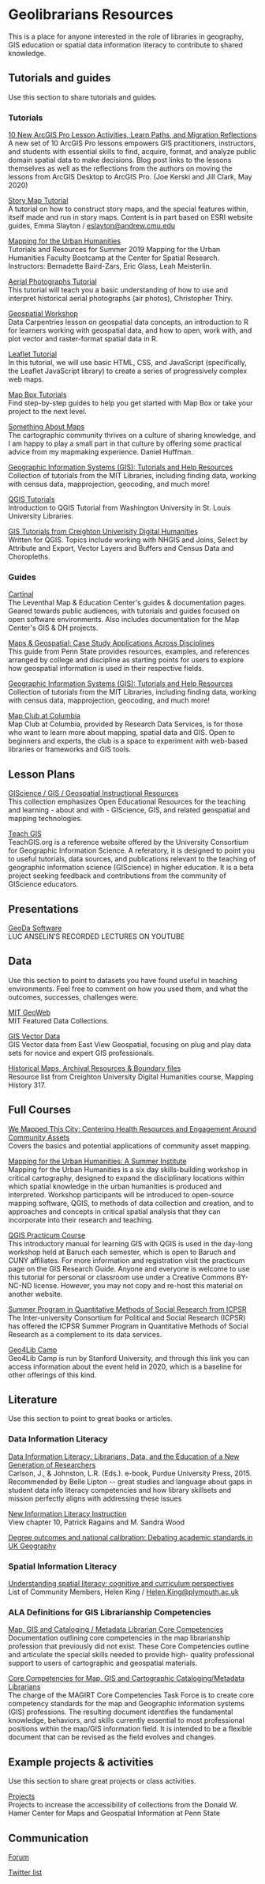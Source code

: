 # Geolibrarians Resources

This is a place for anyone interested in the role of libraries in geography, GIS education or spatial data information literacy to contribute to shared knowledge.  


## Tutorials and guides

Use this section to share tutorials and guides.

### Tutorials

[10 New ArcGIS Pro Lesson Activities, Learn Paths, and Migration Reflections](https://spatialreserves.wordpress.com/2020/05/14/10-new-arcgis-pro-lesson-activities-learn-paths-and-migration-reflections/)<br>
A new set of 10 ArcGIS Pro lessons empowers GIS practitioners, instructors, and students with essential skills to find, acquire, format, and analyze public domain spatial data to make decisions. Blog post links to the lessons themselves as well as the reflections from the authors on moving the lessons from ArcGIS Desktop to ArcGIS Pro. (Joe Kerski and Jill Clark, May 2020)

[Story Map Tutorial](https://storymaps.arcgis.com/stories/4116d0fb72e6446aa8652ea605e9fc7f "Story Map Tutorial")<br>
A tutorial on how to construct story maps, and the special features within, itself made and run in story maps. Content is in part based on ESRI website guides, Emma Slayton / eslayton@andrew.cmu.edu 

[Mapping for the Urban Humanities](https://github.com/CenterForSpatialResearch/mapping_for_the_urban_humanities "Mapping for the Urban Humanities")<br>
Tutorials and Resources for Summer 2019 Mapping for the Urban Humanities Faculty Bootcamp at the Center for Spatial Research. Instructors: Bernadette Baird-Zars, Eric Glass, Leah Meisterlin.

[Aerial Photographs Tutorial](https://mines.libwizard.com/f/airphotos "Aerial Photographs Tutorial")<br>
This tutorial will teach you a basic understanding of how to use and interpret historical aerial photographs (air photos), Christopher Thiry. 

[Geospatial Workshop](https://datacarpentry.org/geospatial-workshop/ "Geospatial Workshop")<br>
Data Carpentries lesson on geospatial data concepts, an introduction to R for learners working with geospatial data, and how to open, work with, and plot vector and raster-format spatial data in R.

[Leaflet Tutorial](https://joshuafrazier.info/leaflet-basics/ "Leaflet Tutorial")<br>
In this tutorial, we will use basic HTML, CSS, and JavaScript (specifically, the Leaflet JavaScript library) to create a series of progressively complex web maps. 

[Map Box Tutorials](https://docs.mapbox.com/help/tutorials/ "Map Box Tutorials")<br>
Find step-by-step guides to help you get started with Map Box or take your project to the next level.

[Something About Maps](https://somethingaboutmaps.wordpress.com/tutorials/ "Something About Maps")<br>
The cartographic community thrives on a culture of sharing knowledge, and I am happy to play a small part in that culture by offering some practical advice from my mapmaking experience. Daniel Huffman. 

[Geographic Information Systems (GIS): Tutorials and Help Resources](https://libguides.mit.edu/gis/tutorials "Geographic Information Systems (GIS): Tutorials and Help Resources")<br>
 Collection of tutorials from the MIT Libraries, including finding data, working with census data, mapprojection, geocoding, and much more! 

[QGIS Tutorials](https://libguides.wustl.edu/c.php?g=46935&p=7389346 "QGIS Tutorials")<br>
Introduction to QGIS Tutorial from Washington University in St. Louis University Libraries.

[GIS Tutorials from Creighton Univerisity Digital Humanities](http://steppingintothemap.com/mappinghistory/tutorials/ "GIS Tutorials from Creighton Univerisity Digital Humanities")<br>
Written for QGIS. Topics include working with NHGIS and Joins, Select by Attribute and Export, Vector Layers and Buffers and Census Data and Choropleths.
 

### Guides

[Cartinal](https://geoservices.leventhalmap.org/cartinal/ "Cartinal")<br>
The Leventhal Map & Education Center's guides & documentation pages. Geared towards public audiences, with tutorials and guides focused on open software environments. Also includes documentation for the Map Center's GIS & DH projects.

[Maps & Geospatial: Case Study Applications Across Disciplines](https://guides.libraries.psu.edu/c.php?g=609226&p=4228719 "Maps & Geospatial: Case Study Applications Across Disciplines")<br>
This guide from Penn State provides resources, examples, and references arranged by college and discipline as starting points for users to explore how geospatial information is used in their respective fields.

[Geographic Information Systems (GIS): Tutorials and Help Resources](https://libguides.mit.edu/gis/tutorials "Geographic Information Systems (GIS): Tutorials and Help Resources")<br>
Collection of tutorials from the MIT Libraries, including finding data, working with census data, mapprojection, geocoding, and much more!  

[Map Club at Columbia](https://library.columbia.edu/services/research-data-services/map-club.html "Map Club at Columbia")<br>
Map Club at Columbia, provided by Research Data Services, is for those who want to learn more about mapping, spatial data and GIS. Open to beginners and experts, the club is a space to experiment with web-based libraries or frameworks and GIS tools.





## Lesson Plans
[GIScience / GIS / Geospatial Instructional Resources](https://www.ucgis.org/gis-instructional-resources "GIScience / GIS / Geospatial Instructional Resources")<br>
This collection emphasizes Open Educational Resources for the teaching and learning - about and with - GIScience, GIS, and related geospatial and mapping technologies. 


[Teach GIS](https://teachgis.org/ "Teach GIS")<br>
TeachGIS.org is a reference website offered by the University Consortium for Geographic Information Science. A referatory, it is designed to point you to useful tutorials, data sources, and publications relevant to the teaching of geographic information science (GIScience) in higher education. It is a beta project seeking feedback and contributions from the community of GIScience educators.

## Presentations
[GeoDa Software](https://spatial.uchicago.edu/online-lectures "GeoDa Software")<br>
LUC ANSELIN’S RECORDED LECTURES ON YOUTUBE

## Data 

Use this section to point to datasets you have found useful in teaching environments. Feel free to comment on how you used them, and what the outcomes, successes, challenges were.

[MIT GeoWeb](https://geodata.mit.edu/ "MIT GeoWeb")<br>
MIT Featured Data Collections. 

[GIS Vector Data](https://geospatial.com/products/gis-vector-data/ "GIS Vector Data")<br>
GIS Vector data from East View Geospatial, focusing on plug and play data sets for novice and expert GIS professionals.

[Historical Maps, Archival Resources & Boundary files](http://steppingintothemap.com/mappinghistory/data-resources/ "Historical Maps, Archival Resources & Boundary files")<br>
Resource list from Creighton University Digital Humanities course, Mapping History 317. 



## Full Courses
[We Mapped This City: Centering Health Resources and Engagement Around Community Assets](https://nnlm.gov/we-mapped-this-city "We Mapped This City: Centering Health Resources and Engagement Around Community Assets")<br>
Covers the basics and potential applications of community asset mapping. 

[Mapping for the Urban Humanities: A Summer Institute](https://c4sr.columbia.edu/news/apply-mapping-urban-humanities-summer-institute "Mapping for the Urban Humanities: A Summer Institute")<br>
Mapping for the Urban Humanities is a six day skills-building workshop in critical cartography, designed to expand the disciplinary locations within which spatial knowledge in the urban humanities is produced and interpreted. Workshop participants will be introduced to open-source mapping software, QGIS, to methods of data collection and creation, and to approaches and concepts in critical spatial analysis that they can incorporate into their research and teaching.

[QGIS Practicum Course](https://www.baruch.cuny.edu/confluence/display/geoportal/ "QGIS Practicum Course")<br>
This introductory manual for learning GIS with QGIS is used in the day-long workshop held at Baruch each semester, which is open to Baruch and CUNY affiliates. For more information and registration visit the practicum page on the GIS Research Guide. Anyone and everyone is welcome to use this tutorial for personal or classroom use under a Creative Commons BY-NC-ND license. However, you may not copy and re-host this material on another website.

[Summer Program in Quantitative Methods of Social Research from ICPSR](https://www.icpsr.umich.edu/icpsrweb/content/sumprog/ "Summer Program in Quantitative Methods of Social Research")<br>
The Inter-university Consortium for Political and Social Research (ICPSR) has offered the ICPSR Summer Program in Quantitative Methods of Social Research as a complement to its data services. 

[Geo4Lib Camp](https://geo4libcamp.org/2020/ "Geo4Lib Camp")<br>
Geo4Lib Camp is run by Stanford University, and through this link you can access information about the event held in 2020, which is a baseline for other offerings of this kind. 


## Literature 

Use this section to point to great books or articles.

### Data Information Literacy
[Data Information Literacy: Librarians, Data, and the Education of a New Generation of Researchers](https://docs.lib.purdue.edu/cgi/viewcontent.cgi?article=1042&context=purduepress_ebooks "Data Information Literacy: Librarians, Data, and the Education of a New Generation of Researchers")<br>
Carlson, J., & Johnston, L.R. (Eds.). e-book, Purdue University Press, 2015. 
Recommended by Belle Lipton -- great studies and language about gaps in student data info literacy competencies and how library skillsets and mission perfectly aligns with addressing these issues

[New Information Literacy Instruction](https://books.google.com/books?id=jQquCgAAQBAJ&dq=sinton+%22spatial+literacy%22&lr=&source=gbs_navlinks_s "New Information Literacy Instruction")<br>
View chapter 10, Patrick Ragains and  M. Sandra Wood

[Degree outcomes and national calibration: Debating academic standards in UK Geography](https://ouci.dntb.gov.ua/en/works/9QgQagN4/ "Degree outcomes and national calibration: Debating academic standards in UK Geography")<br>
 

### Spatial Information Literacy

[Understanding spatial literacy: cognitive and curriculum perspectives](https://www.tandfonline.com/doi/full/10.11120/plan.2006.00170026 "Understanding spatial literacy: cognitive and curriculum perspectives")<br>
List of Community Members, Helen King / Helen.King@plymouth.ac.uk 


### ALA Definitions for GIS Librarianship Competencies

[Map, GIS and Cataloging / Metadata Librarian Core Competencies](http://www.ala.org/rt/sites/ala.org.rt/files/content/publicationsab/MAGERTCoreComp2008.pdf "Map, GIS and Cataloging / Metadata Librarian Core Competencies")<br>
Documentation outlining core competencies in the map librarianship profession that previously did not exist. These Core Competencies outline and articulate the special skills needed to provide high- quality professional support to users of cartographic and geospatial materials. 

[Core Competencies for Map, GIS and Cartographic Cataloging/Metadata Librarians](https://alair.ala.org/bitstream/handle/11213/10961/MAGIRT%20CoreComp_2018_ALAconnect.pdf?sequence=1&isAllowed=y "Core Competencies for Map, GIS and Cartographic Cataloging/Metadata Librarians")<br>
The charge of the MAGIRT Core Competencies Task Force is to create core competency standards for the map and Geographic information systems (GIS) professions. The resulting document identifies the fundamental knowledge, behaviors, and skills currently essential to most professional positions within the map/GIS information field. It is intended to be a flexible document that can be revised as the field evolves and changes.

## Example projects & activities

Use this section to share great projects or class activities.

[Projects](https://sites.psu.edu/mapsgislib/projects/  "Projects")<br>
Projects to increase the accessibility of collections from the Donald W. Hamer Center for Maps and Geospatial Information at Penn State

## Communication

[Forum](https://groups.io/g/geolibrarians "Forum")

[Twitter list](https://twitter.com/i/lists/1301804164318662656?s=20 "Twitter list")

